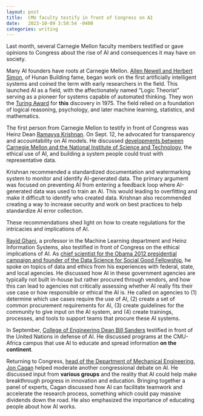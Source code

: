 ```yaml
---
layout: post
title:  CMU faculty testify in front of Congress on AI
date:   2023-10-09 3:58:54 -0400
categories: writing
---
```



Last month, several Carnegie Mellon faculty members testified or gave opinions to Congress about the rise of AI and consequences it may have on society. 

Many AI founders have roots at Carnegie Mellon. [Allen Newell and Herbert Simon](https://www.heinz.cmu.edu/media/2023/July/artificial-intelligence-explained), of Hunan Building fame, began work on the first artificially intelligent systems and coined the term with early researchers in the field. This launched AI as a field, with the affectionately named “Logic Theorist” serving as a pioneer for systems capable of automated thinking. They won the [Turing Award](https://cloudlab.cmu.edu/history-of-automated-science-at-cmu) for **this** discovery in 1975. The field relied on a foundation of logical reasoning, psychology, and later machine learning, statistics, and mathematics.

The first person from Carnegie Mellon to testify in front of Congress was Heinz Dean [Ramayya Krishnan](https://www.cmu.edu/news/stories/archives/2023/september/cmu-dean-testifies-before-senate-subcommittee-on-the-need-for-transparency-in-ai). On Sept. 12, he advocated for transparency and accountability on AI models. He discussed [developments between Carnegie Mellon and the National Institute of Science and Technology](https://www.cmu.edu/news/stories/archives/2023/august/cmu-and-nist-team-to-manage-ai-risk), the ethical use of AI, and building a system people could trust with representative data.

Krishnan recommended a standardized documentation and watermarking system to monitor and identify AI-generated data. The primary argument was focused on preventing AI from entering a feedback loop where AI-generated data was used to train an AI. This would leading to overfitting and make it difficult to identify who created data. Krishnan also recommended creating a way to increase security and work on best practices to help standardize AI error collection. 

These recommendations shed light on how to create regulations for the intricacies and implications of AI. 

[Rayid Ghani](https://technical.ly/civic-news/cmu-rayid-ghani-testimony-senate-hearing-ai/), a professor in the Machine Learning department and Heinz Information Systems, also testified in front of Congress on the ethical implications of AI. As [chief scientist for the Obama 2012 presidential campaign and founder of the Data Science for Social Good Fellowship](https://www.cmu.edu/news/stories/archives/2023/september/cmu-artificial-intelligence-experts-brief-policymakers), he spoke on topics of data and ethics from his experiences with federal, state, and local agencies. He discussed how AI in these government agencies are typically not built in-house but rather procured through vendors, and how this can lead to agencies not critically assessing whether AI really fits their use case or how responsible or ethical the AI is. He called on agencies to (1) determine which use cases require the use of AI, (2) create a set of common procurement requirements for AI, (3) create guidelines for the community to give input on the AI system, and (4) create trainings, processes, and tools to support teams that procure these AI systems.

In September, [College of Engineering Dean Bill Sanders](https://www.cmu.edu/news/stories/archives/2023/september/cmu-dean-demonstrates-how-ai-could-advance-sdgs-at-un-briefing) testified in front of the United Nations in defense of AI. He discussed programs at the CMU-Africa campus that use AI to educate and spread information **on the continent**.

Returning to Congress, [head of the Department of Mechanical Engineering, Jon Cagan](https://www.cmu.edu/news/stories/archives/2023/september/cagan-presents-future-of-ai-human-teaming-at-congressional-briefing) helped moderate another congressional debate on AI. He discussed input from **various groups** and the reality that AI could help make breakthrough progress in innovation and education. Bringing together a panel of experts, Cagan discussed how AI can facilitate teamwork and accelerate the research process, something which could pay massive dividends down the road. He also emphasized the importance of educating people about how AI works.
